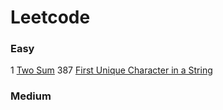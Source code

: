 # Leetcode
### Easy
1   [Two Sum](https://github.com/f64051041/Leetcode/blob/main/Two_Sum.cpp)
387 [First Unique Character in a String](https://github.com/f64051041/Leetcode/blob/main/First_Unique_Character_in_a_String.cpp)



### Medium
